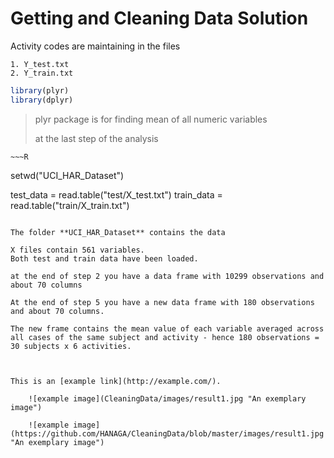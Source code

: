 Getting and Cleaning Data Solution
==================================

Activity codes are maintaining in the files

	1. Y_test.txt
	2. Y_train.txt

~~~R
library(plyr)
library(dplyr)
~~~

> plyr package is for finding
> mean of all numeric variables 
>
> at the last step of the analysis

	~~~R
setwd("UCI_HAR_Dataset")

test_data = read.table("test/X_test.txt")
train_data = read.table("train/X_train.txt")
~~~	
	
The folder **UCI_HAR_Dataset** contains the data

X files contain 561 variables. 
Both test and train data have been loaded.

at the end of step 2 you have a data frame with 10299 observations and about 70 columns

At the end of step 5 you have a new data frame with 180 observations and about 70 columns. 

The new frame contains the mean value of each variable averaged across all cases of the same subject and activity - hence 180 observations = 30 subjects x 6 activities.



This is an [example link](http://example.com/).

	![example image](CleaningData/images/result1.jpg "An exemplary image")

	![example image](https://github.com/HANAGA/CleaningData/blob/master/images/result1.jpg "An exemplary image")



